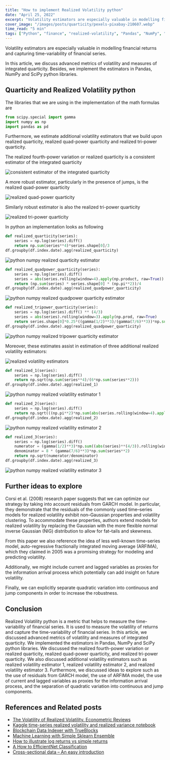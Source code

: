 ```yaml
---
title: "How to implement Realized Volatility python"
date: "April 25, 2022"
excerpt: "Volatility estimators are especially valuable in modelling financial returns and capturing time-variability of financial series."
cover_image: "/images/posts/quarticity/pexels-pixabay-210607.webp"
time_read: "5 min"
tags: ["Python", "finance", "realized-volatility", "Pandas", "NumPy", "SciPy"]
---
```


Volatility estimators are especially valuable in modelling financial returns and capturing time-variability of financial series.

In this article, we discuss advanced metrics of volatility and measures of integrated quarticity. Besides, we implement the estimators in Pandas, NumPy and SciPy python libraries.

## Quarticity and Realized Volatility python

The libraries that we are using in the implementation of the math formulas are

```python
from scipy.special import gamma
import numpy as np
import pandas as pd
```

Furthermore, we estimate additional volatility estimators that we build upon realized quarticity, realized quad-power quarticity and realized tri-power quarticity.

The realized fourth-power variation or realized quarticity is a consistent estimator of the integrated quarticity

![consistent estimator of the integrated quarticity](/images/posts/quarticity/image-4.webp)

A more robust estimator, particularly in the presence of jumps, is the realized quad-power quarticity

![realized quad-power quarticity](/images/posts/quarticity/image-5.webp)

Similarly robust estimator is also the realized tri-power quarticity

![realized tri-power quarticity](/images/posts/quarticity/image-17.webp)

In python an implementation looks as following

```python
def realized_quarticity(series):
    series = np.log(series).diff()
    return np.sum(series**4)*series.shape[0]/3
df.groupby(df.index.date).agg(realized_quarticity)
```

![python numpy realized quarticity estimator](/images/posts/quarticity/rq.webp)

```python
def realized_quadpower_quarticity(series):
    series = np.log(series).diff()
    series = abs(series.rolling(window=4).apply(np.product, raw=True))
    return (np.sum(series) * series.shape[0] * (np.pi**2))/4
df.groupby(df.index.date).agg(realized_quadpower_quarticity)
```

![python numpy realized quadpower quarticity estimator](/images/posts/quarticity/rqq.webp)

```python
def realized_tripower_quarticity(series):
    series = np.log(series).diff() ** (4/3)
    series = abs(series).rolling(window=3).apply(np.prod, raw=True)
    return series.shape[0]*0.25*((gamma(1/2)**3)/(gamma(7/6)**3))*np.sum(series)
df.groupby(df.index.date).agg(realized_quadpower_quarticity)
```

![python numpy realized tripower quarticity estimator](/images/posts/quarticity/rtq.webp)

Moreover, these estimates assist in estimation of three additional realized volatility estimators:

![realized volatility estimators](/images/posts/quarticity/image-18.webp)

```python
def realized_1(series):
    series = np.log(series).diff()
    return np.sqrt(np.sum(series**4)/(6*np.sum(series**2)))
df.groupby(df.index.date).agg(realized_1)
```

![python numpy realized volatility estimator 1](/images/posts/quarticity/r1.webp)

```python
def realized_2(series):
    series = np.log(series).diff()
    return np.sqrt(((np.pi**2)*np.sum(abs(series.rolling(window=4).apply(np.product, raw=True))))/(8*np.sum(series**2)))
df.groupby(df.index.date).agg(realized_2)
```

![python numpy realized volatility estimator 2](/images/posts/quarticity/r2.webp)

```python
def realized_3(series):
    series = np.log(series).diff()
    numerator = (gamma(1/2)**3)*np.sum((abs(series)**(4/3)).rolling(window=3).apply(np.prod))
    denominator = 8 * (gamma(7/6)**3)*np.sum(series**2)
    return np.sqrt(numerator/denominator)
df.groupby(df.index.date).agg(realized_3)
```

![python numpy realized volatility estimator 3](/images/posts/quarticity/r3.webp)

## Further ideas to explore

Corsi et al. (2008) research paper suggests that we can optimize our strategy by taking into account residuals from GARCH model. In particular, they demonstrate that the residuals of the commonly used time–series models for realized volatility exhibit non–Gaussian properties and volatility clustering. To accommodate these properties, authors extend models for realized volatility by replacing the Gaussian with the more flexible normal inverse Gaussian (NIG) distribution to allow for fat–tails and skewness.

From this paper we also reference the idea of less well-known time-series model, auto-regressive fractionally integrated moving average (ARFIMA), which they claimed in 2005 was a promising strategy for modeling and predicting volatility.

Additionally, we might include current and lagged variables as proxies for the information arrival process which potentially can add insight on future volatility.

Finally, we can explicitly separate quadratic variation into continuous and jump components in order to increase the robustness.

## Conclusion

Realized Volatility python is a metric that helps to measure the time-variability of financial series. It is used to measure the volatility of returns and capture the time-variability of financial series. In this article, we discussed advanced metrics of volatility and measures of integrated quarticity. We implemented the estimators in Pandas, NumPy and SciPy python libraries. We discussed the realized fourth-power variation or realized quarticity, realized quad-power quarticity, and realized tri-power quarticity. We also discussed additional volatility estimators such as realized volatility estimator 1, realized volatility estimator 2, and realized volatility estimator 3. Furthermore, we discussed ideas to explore such as the use of residuals from GARCH model, the use of ARFIMA model, the use of current and lagged variables as proxies for the information arrival process, and the separation of quadratic variation into continuous and jump components.

## References and Related posts

- [The Volatility of Realized Volatility. Econometric Reviews](https://www.researchgate.net/publication/24079644_The_Volatility_of_Realized_Volatility)
- [Kaggle time-series realized volatility and realized variance notebook](https://www.kaggle.com/code/pavfedotov/time-series-analysis-nifty50-stationarity-adf)
- [Blockchain Data Indexer with TrueBlocks](https://dspyt.com/blockchain-data-indexer-with-trueblocks)
- [Machine Learning with Simple Sklearn Ensemble](https://dspyt.com/machine-learning-simple-sklearn-ensemble)
- [How to illustrate log returns vs simple returns](https://dspyt.com/simple-returns-log-return-and-volatility-simple-introduction)
- [A How to EfficientNet Classification](https://dspyt.com/efficientnet-classification)
- [Cross-sectional data – An easy introduction](https://dspyt.com/cross-sectional-data-an-easy-introduction)
